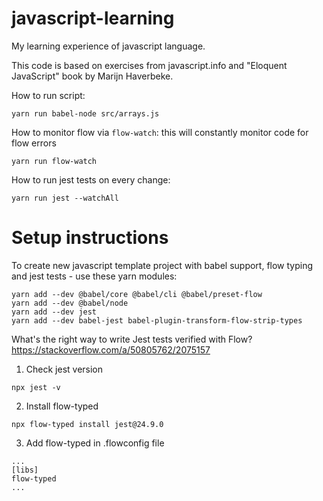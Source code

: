 # javascript-learning
My learning experience of javascript language.

This code is based on exercises from javascript.info and
"Eloquent JavaScript" book by Marijn Haverbeke.

How to run script:
```
yarn run babel-node src/arrays.js
```

How to monitor flow via `flow-watch`: this will constantly monitor code for
flow errors
```
yarn run flow-watch
```

How to run jest tests on every change:
```
yarn run jest --watchAll
```

# Setup instructions

To create new javascript template project with babel support,
flow typing and jest tests - use these yarn modules:
```
yarn add --dev @babel/core @babel/cli @babel/preset-flow
yarn add --dev @babel/node
yarn add --dev jest
yarn add --dev babel-jest babel-plugin-transform-flow-strip-types
```


What's the right way to write Jest tests verified with Flow?
https://stackoverflow.com/a/50805762/2075157
1. Check jest version
```
npx jest -v
```

2. Install flow-typed
```
npx flow-typed install jest@24.9.0
```

3. Add flow-typed in .flowconfig file
```
...
[libs]
flow-typed
...
```
